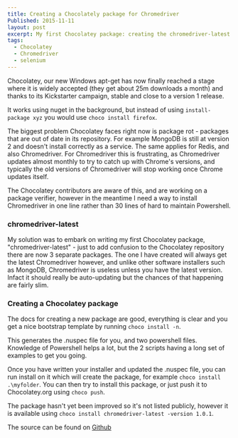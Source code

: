 ```yaml
---
title: Creating a Chocolately package for Chromedriver 
Published: 2015-11-11
layout: post
excerpt: My first Chocolatey package: creating the chromedriver-latest Chocolatey package that grabs the latest Chomedriver and installs it.
tags:
  - Chocolatey
  - Chromedriver
  - selenium
---
```

Chocolatey, our new Windows apt-get has now finally reached a stage where it is widely accepted (they get about 25m downloads a month) and thanks to its Kickstarter campaign, stable and close to a version 1 release.

It works using nuget in the background, but instead of using `install-package xyz` you would use `choco install firefox`.

The biggest problem Chocolatey faces right now is package rot - packages that are out of date in its repository. For example MongoDB is still at version 2 and doesn't install correctly as a service. The same applies for Redis, and also Chromedriver. For Chromedriver this is frustrating, as Chromedriver updates almost monthly to try to catch up with Chrome's versions, and typically the old versions of Chromedriver will stop working once Chrome updates itself.

The Chocolatey contributors are aware of this, and are working on a package verifier, however in the meantime I need a way to install Chromedriver in one line rather than 30 lines of hard to maintain Powershell.

### chromedriver-latest
My solution was to embark on writing my first Chocolatey package, "chromedriver-latest" - just to add confusion to the Chocolatey repository there are now 3 separate packages. The one I have created will always get the latest Chromedriver however, and unlike other software installers such as MongoDB, Chromedriver is useless unless you have the latest version. Infact it should really be auto-updating but the chances of that happening are fairly slim.

### Creating a Chocolatey package
The docs for creating a new package are good, everything is clear and you get a nice bootstrap template by running `choco install -n`.

This generates the .nuspec file for you, and two powershell files. Knowledge of Powershell helps a lot, but the 2 scripts having a long set of examples to get you going.

Once you have written your installer and updated the .nuspec file, you can run install on it which will create the package, for example `choco install .\myfolder`. You can then try to install this package, or just push it to Chocolatey.org using `choco push`.

The package hasn't yet been improved so it's not listed publicly, however it is available using `choco install chromedriver-latest -version 1.0.1`.

The source can be found on [Github](https://github.com/yetanotherchris/Choco-chromedriver-latest)
